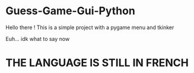 # Guess-Game-Gui-Python
Hello there !
This is a simple project with a pygame menu and tkinker

Euh... idk what to say now
# THE LANGUAGE IS STILL IN FRENCH
